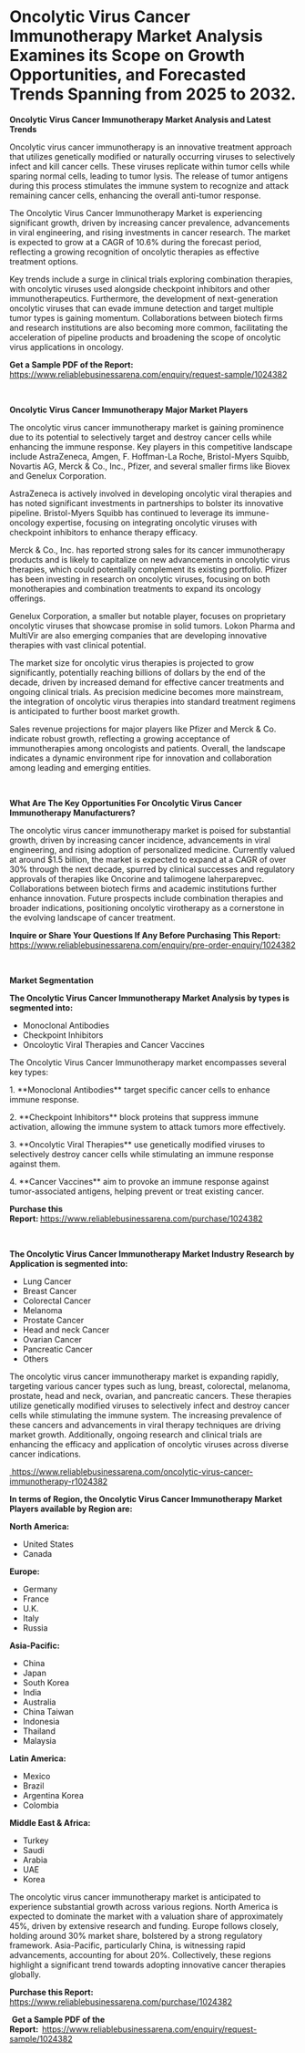 <p><h1>Oncolytic Virus Cancer Immunotherapy Market Analysis Examines its Scope on Growth Opportunities, and Forecasted Trends Spanning from 2025 to 2032.</h1></p><p><strong>Oncolytic Virus Cancer Immunotherapy Market Analysis and Latest Trends</strong></p>
<p><p>Oncolytic virus cancer immunotherapy is an innovative treatment approach that utilizes genetically modified or naturally occurring viruses to selectively infect and kill cancer cells. These viruses replicate within tumor cells while sparing normal cells, leading to tumor lysis. The release of tumor antigens during this process stimulates the immune system to recognize and attack remaining cancer cells, enhancing the overall anti-tumor response.</p><p>The Oncolytic Virus Cancer Immunotherapy Market is experiencing significant growth, driven by increasing cancer prevalence, advancements in viral engineering, and rising investments in cancer research. The market is expected to grow at a CAGR of 10.6% during the forecast period, reflecting a growing recognition of oncolytic therapies as effective treatment options. </p><p>Key trends include a surge in clinical trials exploring combination therapies, with oncolytic viruses used alongside checkpoint inhibitors and other immunotherapeutics. Furthermore, the development of next-generation oncolytic viruses that can evade immune detection and target multiple tumor types is gaining momentum. Collaborations between biotech firms and research institutions are also becoming more common, facilitating the acceleration of pipeline products and broadening the scope of oncolytic virus applications in oncology.</p></p>
<p><strong>Get a Sample PDF of the Report:&nbsp;</strong> <a href="https://www.reliablebusinessarena.com/enquiry/request-sample/1024382?utm_campaign=3079&utm_medium=2&utm_source=Github&utm_content=ia&utm_term=18042025&utm_id=oncolytic-virus-cancer-immunotherapy">https://www.reliablebusinessarena.com/enquiry/request-sample/1024382</a></p>
<p>&nbsp;</p>
<p><strong>Oncolytic Virus Cancer Immunotherapy Major Market Players</strong></p>
<p><p>The oncolytic virus cancer immunotherapy market is gaining prominence due to its potential to selectively target and destroy cancer cells while enhancing the immune response. Key players in this competitive landscape include AstraZeneca, Amgen, F. Hoffman-La Roche, Bristol-Myers Squibb, Novartis AG, Merck & Co., Inc., Pfizer, and several smaller firms like Biovex and Genelux Corporation.</p><p>AstraZeneca is actively involved in developing oncolytic viral therapies and has noted significant investments in partnerships to bolster its innovative pipeline. Bristol-Myers Squibb has continued to leverage its immune-oncology expertise, focusing on integrating oncolytic viruses with checkpoint inhibitors to enhance therapy efficacy.</p><p>Merck & Co., Inc. has reported strong sales for its cancer immunotherapy products and is likely to capitalize on new advancements in oncolytic virus therapies, which could potentially complement its existing portfolio. Pfizer has been investing in research on oncolytic viruses, focusing on both monotherapies and combination treatments to expand its oncology offerings.</p><p>Genelux Corporation, a smaller but notable player, focuses on proprietary oncolytic viruses that showcase promise in solid tumors. Lokon Pharma and MultiVir are also emerging companies that are developing innovative therapies with vast clinical potential.</p><p>The market size for oncolytic virus therapies is projected to grow significantly, potentially reaching billions of dollars by the end of the decade, driven by increased demand for effective cancer treatments and ongoing clinical trials. As precision medicine becomes more mainstream, the integration of oncolytic virus therapies into standard treatment regimens is anticipated to further boost market growth.</p><p>Sales revenue projections for major players like Pfizer and Merck & Co. indicate robust growth, reflecting a growing acceptance of immunotherapies among oncologists and patients. Overall, the landscape indicates a dynamic environment ripe for innovation and collaboration among leading and emerging entities.</p></p>
<p>&nbsp;</p>
<p><strong>What Are The Key Opportunities For Oncolytic Virus Cancer Immunotherapy Manufacturers?</strong></p>
<p><p>The oncolytic virus cancer immunotherapy market is poised for substantial growth, driven by increasing cancer incidence, advancements in viral engineering, and rising adoption of personalized medicine. Currently valued at around $1.5 billion, the market is expected to expand at a CAGR of over 30% through the next decade, spurred by clinical successes and regulatory approvals of therapies like Oncorine and talimogene laherparepvec. Collaborations between biotech firms and academic institutions further enhance innovation. Future prospects include combination therapies and broader indications, positioning oncolytic virotherapy as a cornerstone in the evolving landscape of cancer treatment.</p></p>
<p><strong>Inquire or Share Your Questions If Any Before Purchasing This Report:</strong> <a href="https://www.reliablebusinessarena.com/enquiry/pre-order-enquiry/1024382?utm_campaign=3079&utm_medium=2&utm_source=Github&utm_content=ia&utm_term=18042025&utm_id=oncolytic-virus-cancer-immunotherapy">https://www.reliablebusinessarena.com/enquiry/pre-order-enquiry/1024382</a></p>
<p>&nbsp;</p>
<p><strong>Market Segmentation</strong></p>
<p><strong>The Oncolytic Virus Cancer Immunotherapy Market Analysis by types is segmented into:</strong></p>
<p><ul><li>Monoclonal Antibodies</li><li>Checkpoint Inhibitors</li><li>Oncoloytic Viral Therapies and Cancer Vaccines</li></ul></p>
<p><p>The Oncolytic Virus Cancer Immunotherapy market encompasses several key types: </p><p>1. **Monoclonal Antibodies** target specific cancer cells to enhance immune response.</p><p>2. **Checkpoint Inhibitors** block proteins that suppress immune activation, allowing the immune system to attack tumors more effectively.</p><p>3. **Oncolytic Viral Therapies** use genetically modified viruses to selectively destroy cancer cells while stimulating an immune response against them.</p><p>4. **Cancer Vaccines** aim to provoke an immune response against tumor-associated antigens, helping prevent or treat existing cancer.</p></p>
<p><strong>Purchase this Report:&nbsp;</strong><a href="https://www.reliablebusinessarena.com/purchase/1024382?utm_campaign=3079&utm_medium=2&utm_source=Github&utm_content=ia&utm_term=18042025&utm_id=oncolytic-virus-cancer-immunotherapy">https://www.reliablebusinessarena.com/purchase/1024382</a></p>
<p>&nbsp;</p>
<p><strong>The Oncolytic Virus Cancer Immunotherapy Market Industry Research by Application is segmented into:</strong></p>
<p><ul><li>Lung Cancer</li><li>Breast Cancer</li><li>Colorectal Cancer</li><li>Melanoma</li><li>Prostate Cancer</li><li>Head and neck Cancer</li><li>Ovarian Cancer</li><li>Pancreatic Cancer</li><li>Others</li></ul></p>
<p><p>The oncolytic virus cancer immunotherapy market is expanding rapidly, targeting various cancer types such as lung, breast, colorectal, melanoma, prostate, head and neck, ovarian, and pancreatic cancers. These therapies utilize genetically modified viruses to selectively infect and destroy cancer cells while stimulating the immune system. The increasing prevalence of these cancers and advancements in viral therapy techniques are driving market growth. Additionally, ongoing research and clinical trials are enhancing the efficacy and application of oncolytic viruses across diverse cancer indications.</p></p>
<p><a href="https://www.reliablebusinessarena.com/oncolytic-virus-cancer-immunotherapy-r1024382?utm_campaign=3079&utm_medium=2&utm_source=Github&utm_content=ia&utm_term=18042025&utm_id=oncolytic-virus-cancer-immunotherapy">&nbsp;https://www.reliablebusinessarena.com/oncolytic-virus-cancer-immunotherapy-r1024382</a></p>
<p><strong>In terms of Region, the Oncolytic Virus Cancer Immunotherapy Market Players available by Region are:</strong></p>
<p>
    <p> <strong> North America: </strong>
        <ul>
            <li>United States</li>
            <li>Canada</li>
        </ul>
        </p> 
    <p> <strong> Europe: </strong>
        <ul>
            <li>Germany</li>
            <li>France</li>
            <li>U.K.</li>
            <li>Italy</li>
            <li>Russia</li>
        </ul>
        </p> 
    <p> <strong> Asia-Pacific: </strong>
        <ul>
            <li>China</li>
            <li>Japan</li>
            <li>South Korea</li>
            <li>India</li>
            <li>Australia</li>
            <li>China Taiwan</li>
            <li>Indonesia</li>
            <li>Thailand</li>
            <li>Malaysia</li>
        </ul>
        </p> 
    <p> <strong> Latin America: </strong>
        <ul>
            <li>Mexico</li>
            <li>Brazil</li>
            <li>Argentina Korea</li>
            <li>Colombia</li>
        </ul>
        </p> 
    <p> <strong> Middle East & Africa: </strong>
        <ul>
            <li>Turkey</li>
            <li>Saudi</li>
            <li>Arabia</li>
            <li>UAE</li>
            <li>Korea</li>
        </ul>
    </p>
    </p>
<p><p>The oncolytic virus cancer immunotherapy market is anticipated to experience substantial growth across various regions. North America is expected to dominate the market with a valuation share of approximately 45%, driven by extensive research and funding. Europe follows closely, holding around 30% market share, bolstered by a strong regulatory framework. Asia-Pacific, particularly China, is witnessing rapid advancements, accounting for about 20%. Collectively, these regions highlight a significant trend towards adopting innovative cancer therapies globally.</p></p>
<p><strong>Purchase this Report: </strong><a href="https://www.reliablebusinessarena.com/purchase/1024382?utm_campaign=3079&utm_medium=2&utm_source=Github&utm_content=ia&utm_term=18042025&utm_id=oncolytic-virus-cancer-immunotherapy">https://www.reliablebusinessarena.com/purchase/1024382</a></p>
<p>&nbsp;<strong>Get a Sample PDF of the Report:&nbsp;&nbsp;</strong><a href="https://www.reliablebusinessarena.com/enquiry/request-sample/1024382?utm_campaign=3079&utm_medium=2&utm_source=Github&utm_content=ia&utm_term=18042025&utm_id=oncolytic-virus-cancer-immunotherapy">https://www.reliablebusinessarena.com/enquiry/request-sample/1024382</a></p>
<p><strong></strong></p>
<p><p></p><p></p><p></p></p>